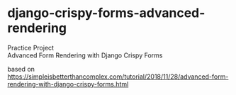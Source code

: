 # django-crispy-forms-advanced-rendering
Practice Project  
Advanced Form Rendering with Django Crispy Forms

based on https://simpleisbetterthancomplex.com/tutorial/2018/11/28/advanced-form-rendering-with-django-crispy-forms.html